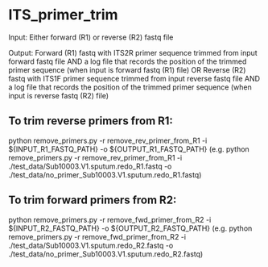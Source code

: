 # ITS_primer_trim

Input: Either forward (R1) or reverse (R2) fastq file

Output: Forward (R1) fastq with ITS2R primer sequence trimmed from input forward fastq file AND a log file that records the position of the trimmed primer sequence (when input is forward fastq (R1) file)
OR
Reverse (R2) fastq with ITS1F primer sequence trimmed from input reverse fastq file AND a log file that records the position of the trimmed primer sequence (when input is reverse fastq (R2) file)

## To trim reverse primers from R1: 
python remove_primers.py -r remove_rev_primer_from_R1 -i ${INPUT_R1_FASTQ_PATH} -o ${OUTPUT_R1_FASTQ_PATH}
(e.g. python remove_primers.py -r remove_rev_primer_from_R1 -i ./test_data/Sub10003.V1.sputum.redo_R1.fastq -o ./test_data/no_primer_Sub10003.V1.sputum.redo_R1.fastq)

## To trim forward primers from R2:
python remove_primers.py -r remove_fwd_primer_from_R2 -i ${INPUT_R2_FASTQ_PATH} -o ${OUTPUT_R2_FASTQ_PATH}
(e.g. python remove_primers.py -r remove_fwd_primer_from_R2 -i ./test_data/Sub10003.V1.sputum.redo_R2.fastq -o ./test_data/no_primer_Sub10003.V1.sputum.redo_R2.fastq)
